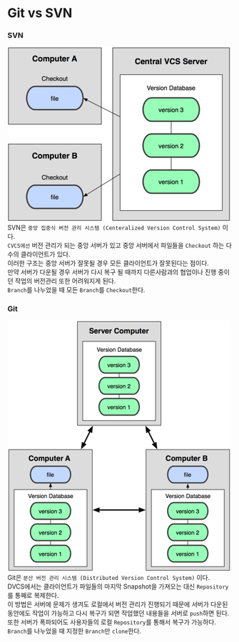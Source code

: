 # Git vs SVN

### SVN
![cvcs](../img/chap3/1.png)  
SVN은 `중앙 집중식 버전 관리 시스템 (Centeralized Version Control System)` 이다.  
`CVCS에선` 버전 관리가 되는 중앙 서버가 있고 중앙 서버에서 파일들을 `Checkout` 하는 다수의 클라이언트가 있다.  
이러한 구조는 중앙 서버가 잘못될 경우 모든 클라이언트가 잘못된다는 점이다.  
만약 서버가 다운될 경우 서버가 다시 복구 될 때까지 다른사람과의 협업이나 진행 중이던 작업의 버전관리 또한 어려워지게 된다.  
`Branch`를 나누었을 때 모든 `Branch`를 `Checkout`한다.  
  
### Git
![dvcs](../img/chap3/2.png)  
Git은 `분산 버전 관리 시스템 (Distributed Version Control System)` 이다.  
DVCS에서는 클라이언트가 파일들의 마지막 Snapshot을 가져오는 대신 `Repository`를 통째로 복제한다.  
이 방법은 서버에 문제가 생겨도 로컬에서 버전 관리가 진행되기 때문에 서버가 다운된 동안에도 작업이 가능하고 다시 복구가 되면 작업했던 내용들을 서버로 `push`하면 된다.  
또한 서버가 폭파되어도 사용자들의 로컬 `Repository`를 통해서 복구가 가능하다.  
`Branch`를 나누었을 때 지정한 `Branch`만 `clone`한다.  